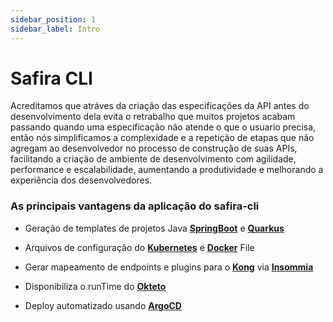 ```yaml
---
sidebar_position: 1
sidebar_label: Intro
---
```


# Safira CLI

Acreditamos que atráves da criação das especificações da API antes do desenvolvimento dela evita o retrabalho que muitos projetos acabam passando quando uma especificação não atende o que o usuario precisa, então nós simplificamos a complexidade e a repetição de etapas que não agregam ao desenvolvedor no processo de construção de suas APIs, facilitando a criação de ambiente de desenvolvimento com agilidade, performance e escalabilidade, aumentando a produtividade e melhorando a experiência dos desenvolvedores.

### As principais vantagens da aplicação do safira-cli

- Geração de templates de projetos Java **[SpringBoot](https://spring.io/)** e **[Quarkus](https://quarkus.io/)**
- Arquivos de configuração do **[Kubernetes](https://kubernetes.io/pt-br/)** e **[Docker](https://www.docker.com/)** File
- Gerar mapeamento de endpoints e plugins para o **[Kong](https://konghq.com/)** via **[Insommia](https://insomnia.rest/download)**
- Disponibiliza o runTime do **[Okteto](https://okteto.com/)**

- Deploy automatizado usando **[ArgoCD](https://argo-cd.readthedocs.io/en/stable/)**